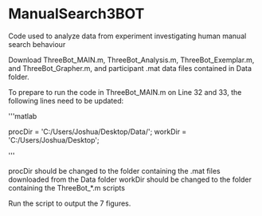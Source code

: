 # ManualSearch3BOT
Code used to analyze data from experiment investigating human manual search behaviour

Download ThreeBot_MAIN.m, ThreeBot_Analysis.m, ThreeBot_Exemplar.m, and ThreeBot_Grapher.m, and participant .mat data files contained in Data folder.

To prepare to run the code in ThreeBot_MAIN.m on Line 32 and 33, the following lines need to be updated:

'''matlab

procDir = 'C:/Users/Joshua/Desktop/Data/';
workDir = 'C:/Users/Joshua/Desktop';

'''

procDir should be changed to the folder containing the .mat files downloaded from the Data folder
workDir should be changed to the folder containing the ThreeBot_\*.m scripts

Run the script to output the 7 figures.
